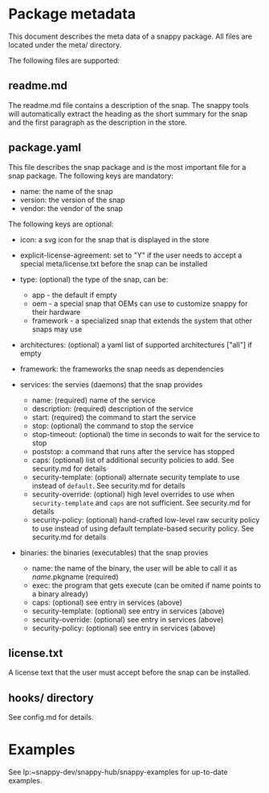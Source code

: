 # Package metadata

This document describes the meta data of a snappy package. All files
are located under the meta/ directory. 

The following files are supported:

## readme.md

The readme.md file contains a description of the snap. The snappy
tools will automatically extract the heading as the short summary for
the snap and the first paragraph as the description in the store.

## package.yaml

This file describes the snap package and is the most important file
for a snap package. The following keys are mandatory:

 * name: the name of the snap
 * version: the version of the snap
 * vendor: the vendor of the snap

The following keys are optional:
 * icon: a svg icon for the snap that is displayed in the store
 * explicit-license-agreement: set to "Y" if the user needs to accept a
   special meta/license.txt before the snap can be installed
 
 * type: (optional) the type of the snap, can be:
   * app - the default if empty
   * oem - a special snap that OEMs can use to customize snappy for
           their hardware
   * framework - a specialized snap that extends the system that other
                 snaps may use

 * architectures: (optional) a yaml list of supported architectures
                  ["all"] if empty
 * framework: the frameworks the snap needs as dependencies

 * services: the servies (daemons) that the snap provides
   * name: (required) name of the service
   * description: (required) description of the service
   * start: (required) the command to start the service
   * stop: (optional) the command to stop the service
   * stop-timeout: (optional) the time in seconds to wait for the
                   service to stop
   * poststop: a command that runs after the service has stopped
   * caps: (optional) list of additional security policies to add.
           See security.md for details
   * security-template: (optional) alternate security template to use
                        instead of `default`. See security.md for details 
   * security-override: (optional) high level overrides to use when
                        `security-template` and `caps` are not
                        sufficient.  See security.md for details
   * security-policy: (optional) hand-crafted low-level raw security
                      policy to use instead of using default
                      template-based  security policy. See
                      security.md for details
 
 * binaries: the binaries (executables) that the snap provies
   * name: the name of the binary, the user will be able to call it
           as $name.$pkgname (required)
   * exec: the program that gets execute (can be omited if name points
           to a binary already)
   * caps: (optional) see entry in services (above)
   * security-template: (optional) see entry in services (above)
   * security-override: (optional) see entry in services (above)
   * security-policy: (optional) see entry in services (above)   
 
## license.txt

A license text that the user must accept before the snap can be
installed.

## hooks/ directory

See config.md for details.

# Examples

See lp:~snappy-dev/snappy-hub/snappy-examples for up-to-date examples.
